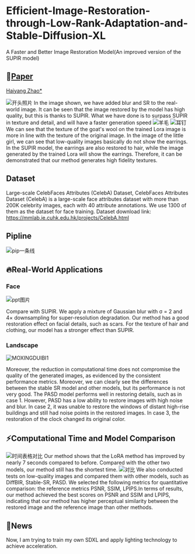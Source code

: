 # Efficient-Image-Restoration-through-Low-Rank-Adaptation-and-Stable-Diffusion-XL
A Faster and Better Image Restoration Model(An improved version of the SUPIR model)
## 📖[**Paper**](https://arxiv.org/submit/5822392/view)

[Haiyang Zhao*](https://oceanshy12-YANG.github.io)

![开头照片](https://github.com/user-attachments/assets/0ba3a7aa-1df4-4d7b-96fe-5655f1f9d34d)
In the image shown, we have added blur and SR to the real-world image. It can be seen that the image restored by the model has high quality, but this is thanks to SUPIR. What we have done is to surpass SUPIR in texture and detail, and will have a faster generation speed
![羊毛](https://github.com/user-attachments/assets/e6e113f7-5c0c-4dcf-8016-3f65b1c7b225)
![耳钉](https://github.com/user-attachments/assets/635e2e5e-762e-4a7e-bc3c-d54d4dbcb3b9)
We can see that the texture of the goat's wool on the trained Lora image is more in line with the texture of the original image. In the image of the little girl, we can see that low-quality images basically do not show the earrings. In the SUPIR model, the earrings are also restored to hair, while the image generated by the trained Lora will show the earrings. Therefore, it can be demonstrated that our method generates high fidelity textures.

## Dataset
Large-scale CelebFaces Attributes (CelebA) Dataset, CelebFaces Attributes Dataset (CelebA) is a large-scale face attributes dataset with more than 200K celebrity images, each with 40 attribute annotations. We use 1300 of them as the dataset for face training. Dataset download link: https://mmlab.ie.cuhk.edu.hk/projects/CelebA.html


## Pipline

![pip一条线](https://github.com/user-attachments/assets/1d386e0c-c3ee-4929-9910-a529ef34ebae)



## 🔥Real-World Applications

### Face
![ppt图片](https://github.com/user-attachments/assets/2235387e-f6a2-4be7-a2df-bac8f84c1cee)

Compare with SUPIR. We apply a mixture of Gaussian blur with σ = 2 and 4× downsampling for super-resolution degradation. Our method has a good restoration effect on facial details, such as scars. For the texture of hair and clothing, our model has a stronger effect than SUPIR.

### Landscape
![MOXINGDUIBI1](https://github.com/user-attachments/assets/f9f9331c-2d83-4ca0-bb4a-0357c74786df)


Moreover, the reduction in computational time does not compromise the quality of the generated images, as evidenced by the consistent performance metrics. Moreover, we can clearly see the differences between the stable SR model and other models, but its performance is not very good. The PASD model performs well in restoring details, such as in case 1. However, PASD has a low ability to restore images with high noise and blur. In case 2, it was unable to restore the windows of distant high-rise buildings and still had noise points in the restored images. In case 3, the restoration of the clock changed its original color.



##  ⚡Computational Time and Model Comparison

![时间表格对比](https://github.com/user-attachments/assets/f02460bb-e359-4860-8c78-1e6959434f4f)
Our method shows that the LoRA method has improved by nearly 7 seconds compared to before. Compared with the other two models, our method still has the shortest time. 
![对比](https://github.com/user-attachments/assets/f0d08f86-87c8-43ad-8cfd-618930d9c100)
We also conducted tests on low-quality images and compared them with other models, such as DiffBIR, Stable-SR, PASD. We selected the following metrics for quantitative comparison: the  reference metrics PSNR, SSIM, LPIPS.In terms of results, our method achieved the best scores on PSNR and SSIM and LPIPS, indicating that our method has higher perceptual similarity between the restored image and the reference image than other methods.

## 🧩News
Now, I am trying to train my own SDXL and apply lighting technology to achieve acceleration.
